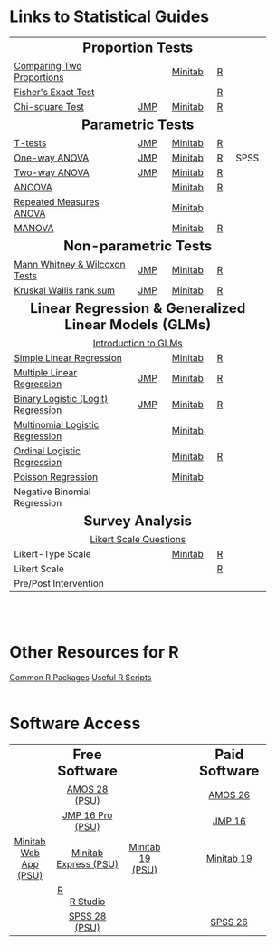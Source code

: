 <h1>Links to Statistical Guides</h1>
<table style="width:90%">
    <tbody>
        <tr>
            <td colspan=5 style="font-size:150%;"><center><b>Proportion Tests</b></center></td>
        </tr>
        <tr>
            <td><a href="https://repub.github.io/DLC_statistical_guides/docs/Info/two-proportions">Comparing Two Proportions</a></td>
            <td><center></center></td>
            <td><center><a href="https://support.minitab.com/en-us/minitab/20/help-and-how-to/statistics/basic-statistics/how-to/2-proportions/before-you-start/example/">Minitab</a></center></td>
            <td><center><a href="https://repub.github.io/DLC_statistical_guides/docs/R/two-proportions">R</a></center></td>
            <td><center></center></td>
        </tr>
        <tr>
            <td><a href="https://repub.github.io/DLC_statistical_guides/docs/Info/Fisher-exact-test">Fisher's Exact Test</a></td>
            <td><center></center></td>
            <td><center></center></td>
            <td><center><a href="https://repub.github.io/DLC_statistical_guides/docs/R/Fisher-exact-test">R</a></center></td>
            <td><center></center></td>
        </tr>
        <tr>
            <td><a href="https://repub.github.io/DLC_statistical_guides/docs/Info/chi-sq-test">Chi-square Test</a></td>
            <td><center><a href="https://repub.github.io/DLC_statistical_guides/docs/JMP/chi-sq-test">JMP</a></center></td>
            <td><center><a href="https://support.minitab.com/en-us/minitab/19/help-and-how-to/statistics/tables/how-to/chi-square-test-for-association/before-you-start/example/ ">Minitab</a></center></td>
            <td><center><a href="https://repub.github.io/DLC_statistical_guides/docs/R/chi-sq-test">R</a></center></td>
            <td><center></center></td>
        </tr>
        <tr>
            <td colspan=5 style="font-size:150%;"><center><b>Parametric Tests</b></center></td>
        </tr>
        <tr>
            <td><a href="https://repub.github.io/DLC_statistical_guides/docs/Info/t-tests">T-tests</a></td>
            <td><center><a href="https://repub.github.io/DLC_statistical_guides/docs/JMP/t-tests">JMP</a></center></td>
            <td><center><a href="https://support.minitab.com/en-us/minitab-express/1/help-and-how-to/basic-statistics/inference/how-to/two-samples/2-sample-t/before-you-start/example/ ">Minitab</a></center></td>
            <td><center><a href="https://repub.github.io/DLC_statistical_guides/docs/R/t-tests">R</a></center></td>
            <td><center></center></td>
        </tr>
        <tr>
            <td><a href="https://repub.github.io/DLC_statistical_guides/docs/Info/one-way-ANOVA">One-way ANOVA</a></td>
            <td><a href="https://repub.github.io/DLC_statistical_guides/docs/JMP/one-way-ANOVA"><center>JMP</center></a></td>
            <td><center><a href="https://support.minitab.com/en-us/minitab/18/help-and-how-to/modeling-statistics/anova/how-to/one-way-anova/before-you-start/example/">Minitab</a></center></td>
            <td><center><a href="https://repub.github.io/DLC_statistical_guides/docs/R/one-way-ANOVA">R</a></center></td>
            <td><center>SPSS</center></td>
        </tr>
        <tr>
            <td><a href="https://repub.github.io/DLC_statistical_guides/docs/Info/two-way-ANOVA">Two-way ANOVA</a></td>
            <td><a href="https://repub.github.io/DLC_statistical_guides/docs/JMP/two-way-ANOVA"><center>JMP</center></a></td>
            <td><center><a href="https://support.minitab.com/en-us/minitab-express/1/help-and-how-to/modeling-statistics/anova/how-to/two-way-anova/before-you-start/example/ ">Minitab</a></center></td>
            <td><center><a href="https://repub.github.io/DLC_statistical_guides/docs/R/two-way-ANOVA">R</a></center></td>
            <td><center></center></td>
        </tr>
        <tr>
            <td><a href="https://online.stat.psu.edu/stat502_fa21/lesson/9">ANCOVA</a></td>
            <td><center></center></td>
            <td><center><a href="https://support.minitab.com/en-us/minitab/18/help-and-how-to/modeling-statistics/anova/supporting-topics/anova-models/understanding-covariates/">Minitab</a></center></td>
            <td><center><a href="https://repub.github.io/DLC_statistical_guides/docs/R/ANCOVA">R</a></center></td>
            <td><center></center></td>
        </tr>
        <tr>
            <td><a href="https://repub.github.io/DLC_statistical_guides/docs/Info/repeated-measures-ANOVA">Repeated Measures ANOVA</a></td>
            <td><center></center></td>
            <td><center><a href="https://support.minitab.com/en-us/minitab/18/help-and-how-to/modeling-statistics/anova/supporting-topics/basics/analyzing-a-repeated-measures-design/">Minitab</a></center></td>
            <td><center></center></td>
            <td><center></center></td>
        </tr>
        <tr>
            <td><a href="https://online.stat.psu.edu/stat505/lesson/8/8.2">MANOVA</a></td>
            <td><center></center></td>
            <td><center><a href="https://support.minitab.com/en-us/minitab/18/help-and-how-to/modeling-statistics/anova/how-to/general-manova/before-you-start/example/">Minitab</a></center></td>
            <td><center><a href="https://repub.github.io/DLC_statistical_guides/docs/R/MANOVA">R</a></center></td>
            <td><center></center></td>
        </tr>
        <tr>
    <td colspan=5 style="font-size:150%;"><center><b>Non-parametric Tests</b></center></td>
        </tr>
        <tr>
            <td><a href="https://repub.github.io/DLC_statistical_guides/docs/Info/Mann-Whitney-Wilcoxon">Mann Whitney & Wilcoxon Tests</a></td>
            <td><center><a href="https://repub.github.io/DLC_statistical_guides/docs/JMP/Mann-Whitney-Wilcoxon">JMP</a></center></td>
            <td><center><a href="https://support.minitab.com/en-us/minitab-express/1/help-and-how-to/basic-statistics/inference/how-to/two-samples/mann-whitney-test/before-you-start/example/">Minitab</a></center></td>
            <td><center><a href="https://repub.github.io/DLC_statistical_guides/docs/R/Mann-Whitney-Wilcoxon">R</a></center></td>
            <td><center></center></td>
        </tr>
        <tr>
            <td><a href="https://repub.github.io/DLC_statistical_guides/docs/Info/Kruskal-Wallis">Kruskal Wallis rank sum</a></td>
            <td><center><a href="https://repub.github.io/DLC_statistical_guides/docs/JMP/Kruskal-Wallis">JMP</a></center></td>
            <td><center><a href="https://support.minitab.com/en-us/minitab-express/1/help-and-how-to/modeling-statistics/anova/how-to/kruskal-wallis-test/before-you-start/example/">Minitab</a></center></td>
            <td><center><a href="https://repub.github.io/DLC_statistical_guides/docs/R/Kruskal-Wallis">R</a></center></td>
            <td><center></center></td>
        </tr>
        <tr>
            <td colspan=5 style="font-size:150%;"><center><b>Linear Regression & Generalized Linear Models (GLMs)</b></center></td>
        </tr>
        <tr>
            <td colspan=5><center><a href="https://online.stat.psu.edu/stat504/lesson/6/6.1">Introduction to GLMs</a></center></td>
        </tr>
        <tr>
            <td><a href="https://online.stat.psu.edu/stat501/lesson/1">Simple Linear Regression</a></td>
            <td><center></center></td>
            <td><center><a href="https://support.minitab.com/en-us/minitab-express/1/help-and-how-to/modeling-statistics/regression/how-to/simple-regression/before-you-start/example/">Minitab</a></center></td>
            <td><center><a href="https://repub.github.io/DLC_statistical_guides/docs/R/simple-linear-regression">R</a></center></td>
            <td><center></center></td>
        </tr>
        <tr>
            <td><a href="https://online.stat.psu.edu/stat501/lesson/5">Multiple Linear Regression</a></td>
            <td><center><a href="https://repub.github.io/DLC_statistical_guides/docs/JMP/multiple-linear-regression">JMP</a></center></td>
            <td><center><a href="https://support.minitab.com/en-us/minitab-express/1/help-and-how-to/modeling-statistics/regression/how-to/multiple-regression/before-you-start/example/ ">Minitab</a></center></td>
            <td><center><a href="https://repub.github.io/DLC_statistical_guides/docs/R/multiple-linear-regression">R</a></center></td>
            <td><center></center></td>
        </tr>
        <tr>
            <td><a href="https://repub.github.io/DLC_statistical_guides/docs/Info/binary-logistic-regression">Binary Logistic (Logit) Regression</a></td>
            <td><center><a href="https://repub.github.io/DLC_statistical_guides/docs/JMP/binary-logistic-regression">JMP</a></center></td>
            <td><center><a href="https://support.minitab.com/en-us/minitab-express/1/help-and-how-to/modeling-statistics/regression/how-to/binary-logistic-regression/before-you-start/example/">Minitab</a></center></td>
            <td><center><a href="https://repub.github.io/DLC_statistical_guides/docs/R/binary-logistic-regression">R</a></center></td>
            <td><center></center></td>
        </tr>
        <tr>
            <td><a href="https://online.stat.psu.edu/stat501/lesson/15/15.2">Multinomial Logistic Regression</a></td>
            <td><center></center></td>
            <td><center><a href="https://support.minitab.com/en-us/minitab/18/help-and-how-to/modeling-statistics/regression/how-to/nominal-logistic-regression/before-you-start/example/">Minitab</a></center></td>
            <td><center></center></td>
            <td><center></center></td>
        </tr>
        <tr>
            <td><a href="https://repub.github.io/DLC_statistical_guides/docs/Info/ordinal-logistic-regression">Ordinal Logistic Regression</a></td>
            <td><center></center></td>
            <td><center><a href="https://support.minitab.com/en-us/minitab/18/help-and-how-to/modeling-statistics/regression/how-to/ordinal-logistic-regression/before-you-start/example/">Minitab</a></center></td>
            <td><center><a href="https://repub.github.io/DLC_statistical_guides/docs/R/ordinal-logistic-regression">R</a></center></td>
            <td><center></center></td>
        </tr>
        <tr>
            <td><a href="https://online.stat.psu.edu/stat501/lesson/15/15.4">Poisson Regression</a></td>
            <td><center></center></td>
            <td><center><a href="https://support.minitab.com/en-us/minitab/18/help-and-how-to/modeling-statistics/regression/how-to/fit-poisson-model/before-you-start/example/">Minitab</a></center></td>
            <td><center></center></td>
            <td><center></center></td>
        </tr>
        <tr>
            <td>Negative Binomial Regression</td>
            <td><center></center></td>
            <td><center></center></td>
            <td><center></center></td>
            <td><center></center></td>
        </tr>
        <tr>
        <td colspan=5 style="font-size:150%;"><center><b>Survey Analysis</b></center></td>
        </tr>
        <tr>
            <td colspan=5><center><a href="https://repub.github.io/DLC_statistical_guides/docs/R/Likert">Likert Scale Questions</a></center></td>
        </tr>
        <tr>
            <td>Likert-Type Scale</td>
            <td><center></center></td>
            <td><center><a href="https://support.minitab.com/en-us/minitab/18/help-and-how-to/modeling-statistics/multivariate/how-to/item-analysis/before-you-start/example/">Minitab</a></center></td>
            <td><center><a href="https://repub.github.io/DLC_statistical_guides/docs/R/Likert-type">R</a></center></td>
            <td><center></center></td>
        </tr>
        <tr>
            <td>Likert Scale</td>
            <td><center></center></td>
            <td><center></center></td>
            <td><center><a href="https://repub.github.io/DLC_statistical_guides/docs/R/Likert-scale">R</a></center></td>
            <td><center></center></td>
        </tr>
        <tr>
            <td>Pre/Post Intervention</td>
            <td><center></center></td>
            <td><center></center></td>
            <td><center></center></td>
            <td><center></center></td>
        </tr>
    </tbody>
</table>
<br>
<br>
<h1>Other Resources for R</h1>
<a href="https://repub.github.io/DLC_statistical_guides/docs/Info/common-R-packages">Common R Packages</a>
<a href="https://repub.github.io/DLC_statistical_guides/docs/Info/useful-R-scripts">Useful R Scripts</a>
<br>
<br>
<h1>Software Access</h1>
<table style="width:90%">
    <tbody>
        <tr>
            <td> </td>
            <td style="font-size:150%;"><center><b>Free Software</b></center></td>
            <td> </td>
            <td> </td>
            <td> </td>
            <td> </td>
            <td style="font-size:150%;"><center><b>Paid Software</b></center></td>
        <tr>
            <td> </td>
            <td><center><a href="https://softwarerequest.psu.edu/Home/AllReleases">AMOS 28 (PSU)</a></center></td>
            <td> </td>
            <td> </td>
            <td> </td>
            <td> </td>
            <td><center><a href="https://www.ibm.com/support/pages/downloading-ibm-spss-amos-26">AMOS 26</a></center></td>
        </tr>
        <tr>
            <td> </td>
            <td><center><a href="https://softwarestore.psu.edu/sas-license/-8501">JMP 16 Pro (PSU)</a></center></td>
            <td> </td>
            <td> </td>
            <td> </td>
            <td> </td>
            <td><center><a href="https://www.jmp.com/en_us/software/buy-jmp.html">JMP 16</a></center></td>
        </tr>
        <tr>
            <td><center><a href="https://softwarestore.psu.edu/minitab-license/-7885">Minitab Web App (PSU)</a></center></td>
            <td><center><a href="https://softwarestore.psu.edu/minitab-license/-7885">Minitab Express (PSU)</a></center></td>
            <td><center><a href="https://softwarestore.psu.edu/minitab-license/-8291">Minitab 19 (PSU)</a></center></td>
            <td> </td>
            <td> </td>
            <td> </td>
            <td><center><a href="https://www.minitab.com/en-us/support/downloads/">Minitab 19</a></center></td>
        </tr>
        <tr>
            <td> </td>
            <td><center><a href="https://www.r-project.org/">R</a>&emsp;&emsp;&emsp;&emsp;&emsp;&emsp;<a href="https://www.rstudio.com/products/rstudio/download/">R Studio</a></center></td>
            <td> </td>
            <td> </td>
            <td> </td>
            <td> </td>
            <td><center> </center></td>
        </tr>
        <tr>
            <td> </td>
            <td><center><a href="https://softwarestore.psu.edu/brand/spss-license">SPSS 28 (PSU)</a></center></td>
            <td> </td>
            <td> </td>
            <td> </td>
            <td> </td>
            <td><center><a href="https://www.ibm.com/support/pages/downloading-ibm-spss-statistics-26">SPSS 26</a></center></td>
        </tr>
